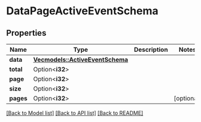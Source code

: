 # DataPageActiveEventSchema

## Properties

Name | Type | Description | Notes
------------ | ------------- | ------------- | -------------
**data** | [**Vec<models::ActiveEventSchema>**](ActiveEventSchema.md) |  | 
**total** | Option<**i32**> |  | 
**page** | Option<**i32**> |  | 
**size** | Option<**i32**> |  | 
**pages** | Option<**i32**> |  | [optional]

[[Back to Model list]](../README.md#documentation-for-models) [[Back to API list]](../README.md#documentation-for-api-endpoints) [[Back to README]](../README.md)


